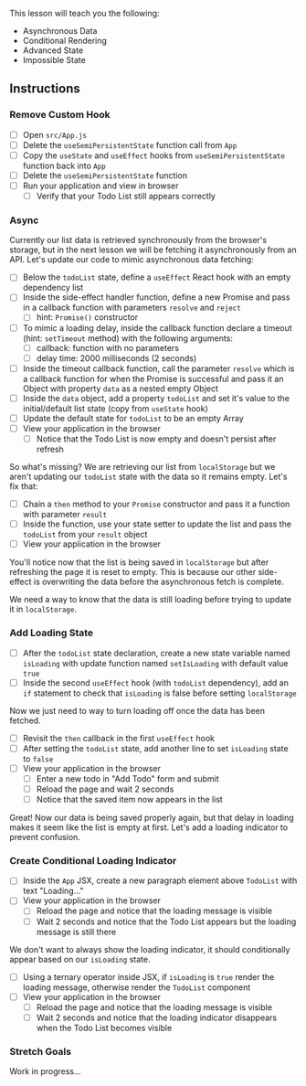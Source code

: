 This lesson will teach you the following:

- Asynchronous Data
- Conditional Rendering
- Advanced State
- Impossible State

## Instructions

### Remove Custom Hook

- [ ] Open `src/App.js`
- [ ] Delete the `useSemiPersistentState` function call from `App`
- [ ] Copy the `useState` and `useEffect` hooks from `useSemiPersistentState` function back into `App`
- [ ] Delete the `useSemiPersistentState` function
- [ ] Run your application and view in browser
  - [ ] Verify that your Todo List still appears correctly

### Async

Currently our list data is retrieved synchronously from the browser's storage, but in the next lesson we will be fetching it asynchronously from an API. Let's update our code to mimic asynchronous data fetching:

- [ ] Below the `todoList` state, define a `useEffect` React hook with an empty dependency list
- [ ] Inside the side-effect handler function, define a new Promise and pass in a callback function with parameters `resolve` and `reject`
  - [ ] hint: `Promise()` constructor
- [ ] To mimic a loading delay, inside the callback function declare a timeout (hint: `setTimeout` method) with the following arguments:
  - [ ] callback: function with no parameters
  - [ ] delay time: 2000 milliseconds (2 seconds)
- [ ] Inside the timeout callback function, call the parameter `resolve` which is a callback function for when the Promise is successful and pass it an Object with property `data` as a nested empty Object
- [ ] Inside the `data` object, add a property `todoList` and set it's value to the initial/default list state (copy from `useState` hook)
- [ ] Update the default state for `todoList` to be an empty Array
- [ ] View your application in the browser
  - [ ] Notice that the Todo List is now empty and doesn't persist after refresh

So what's missing? We are retrieving our list from `localStorage` but we aren't updating our `todoList` state with the data so it remains empty. Let's fix that:

- [ ] Chain a `then` method to your `Promise` constructor and pass it a function with parameter `result`
- [ ] Inside the function, use your state setter to update the list and pass the `todoList` from your `result` object
- [ ] View your application in the browser

You'll notice now that the list is being saved in `localStorage` but after refreshing the page it is reset to empty. This is because our other side-effect is overwriting the data before the asynchronous fetch is complete.

We need a way to know that the data is still loading before trying to update it in `localStorage`.

### Add Loading State

- [ ] After the `todoList` state declaration, create a new state variable named `isLoading` with update function named `setIsLoading` with default value `true`
- [ ] Inside the second `useEffect` hook (with `todoList` dependency), add an `if` statement to check that `isLoading` is false before setting `localStorage`

Now we just need to way to turn loading off once the data has been fetched.

- [ ] Revisit the `then` callback in the first `useEffect` hook
- [ ] After setting the `todoList` state, add another line to set `isLoading` state to `false`
- [ ] View your application in the browser
  - [ ] Enter a new todo in "Add Todo" form and submit
  - [ ] Reload the page and wait 2 seconds
  - [ ] Notice that the saved item now appears in the list

Great! Now our data is being saved properly again, but that delay in loading makes it seem like the list is empty at first. Let's add a loading indicator to prevent confusion.

### Create Conditional Loading Indicator

- [ ] Inside the `App` JSX, create a new paragraph element above `TodoList` with text "Loading..."
- [ ] View your application in the browser
  - [ ] Reload the page and notice that the loading message is visible
  - [ ] Wait 2 seconds and notice that the Todo List appears but the loading message is still there

We don't want to always show the loading indicator, it should conditionally appear based on our `isLoading` state.

- [ ] Using a ternary operator inside JSX, if `isLoading` is `true` render the loading message, otherwise render the `TodoList` component
- [ ] View your application in the browser
  - [ ] Reload the page and notice that the loading message is visible
  - [ ] Wait 2 seconds and notice that the loading indicator disappears when the Todo List becomes visible

### Stretch Goals

Work in progress...

